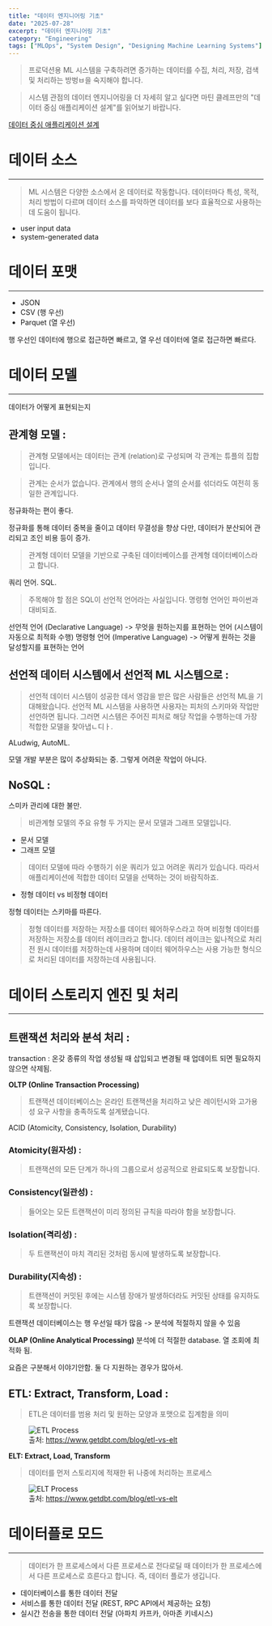 ```yaml
---
title: "데이터 엔지니어링 기초"
date: "2025-07-28"
excerpt: "데이터 엔지니어링 기초"
category: "Engineering"
tags: ["MLOps", "System Design", "Designing Machine Learning Systems"]
---
```


> 프로덕션용 ML 시스템을 구축하려면 증가하는 데이터를 수집, 처리, 저장, 검색 및 처리하는 방벙ㅂ을 숙지해야 합니다.


> 시스템 관점의 데이터 엔지니어링을 더 자세히 알고 싶다면 마틴 클레프만의 "데이터 중심 애플리케이션 설계"를 읽어보기 바랍니다.

[데이터 중심 애플리케이션 설계](https://www.yes24.com/Product/Goods/59566585?pid=123487&cosemkid=go16406746660905354&utm_source=google_pc&utm_medium=cpc&utm_campaign=book_pc&utm_content=ys_240530_google_pc_cc_book_pc_12110%EB%8F%84%EC%84%9C2&utm_term=%EB%8D%B0%EC%9D%B4%ED%84%B0%EC%A4%91%EC%8B%AC%EC%95%A0%ED%94%8C%EB%A6%AC%EC%BC%80%EC%9D%B4%EC%85%98%EC%84%A4%EA%B3%84&gad_source=1&gad_campaignid=6762605740&gbraid=0AAAAAD79IrrCY3fi_PAlBFJx-I4dljLTE&gclid=Cj0KCQjwnJfEBhCzARIsAIMtfKLstWy3tDioWDUb09s9awYiLSzJGNye21AVOyIieRL-XkSoFprvOQYaArFnEALw_wcB)

# 데이터 소스
---

> ML 시스템은 다양한 소스에서 온 데이터로 작동합니다.
> 데이터마다 특성, 목적, 처리 방법이 다르며 데이터 소스를 파악하면 데이터를 보다 효율적으로 사용하는데 도움이 됩니다.

- user input data
- system-generated data



# 데이터 포맷
---

- JSON
- CSV (행 우선)
- Parquet (열 우선)

행 우선인 데이터에 행으로 접근하면 빠르고, 열 우선 데이터에 열로 접근하면 빠르다.


# 데이터 모델
---

데이터가 어떻게 표현되는지

## 관계형 모델 : 

> 관계형 모델에서는 데이터는 관계 (relation)로 구성되며 각 관계는 튜플의 집합입니다.

> 관계는 순서가 없습니다. 관계에서 행의 순서나 열의 순서를 섞더라도 여전히 동일한 관계입니다.

정규화하는 편이 좋다.

정규화를 통해 데이터 중복을 줄이고 데이터 무결성을 향상
다만, 데이터가 분산되어 관리되고 조인 비용 등이 증가.

> 관계형 데이터 모델을 기반으로 구축된 데이터베이스를 관계형 데이터베이스라고 합니다.

쿼리 언어. SQL.

> 주목해야 할 점은 SQL이 선언적 언어라는 사실입니다.
> 명령형 언어인 파이썬과 대비되죠.

선언적 언어 (Declarative Language) -> 무엇을 원하는지를 표현하는 언어 (시스템이 자동으로 최적화 수행)
명령형 언어 (Imperative Language) -> 어떻게 원하는 것을 달성할지를 표현하는 언어


## 선언적 데이터 시스템에서 선언적 ML 시스템으로 :

> 선언적 데이터 시스템이 성공한 데서 영감을 받은 많은 사람들은 선언적 ML을 기대해왔습니다.
> 선언적 ML 시스템을 사용하면 사용자는 피처의 스키마와 작업만 선언하면 됩니다.
> 그러면 시스템은 주어진 피처로 해당 작업을 수행하는데 가장 적합한 모델을 찾아냅ㄴ디ㅏ.

ALudwig, AutoML.

모델 개발 부분은 많이 추상화되는 중. 그렇게 어려운 작업이 아니다.


## NoSQL : 

스미카 관리에 대한 불만.

> 비관계형 모델의 주요 유형 두 가지는 문서 모델과 그래프 모델입니다.

- 문서 모델 
- 그래프 모델

> 데이터 모델에 따라 수행하기 쉬운 쿼리가 있고 어려운 쿼리가 있습니다.
> 따라서 애플리케이션에 적합한 데이터 모델을 선택하는 것이 바람직하죠.

- 정형 데이터 vs 비정형 데이터

정형 데이터는 스키마를 따른다.

> 정형 데이터를 저장하는 저장소를 데이터 웨어하우스라고 하며 비정형 데이터를 저장하는 저장소를 데이터 레이크라고 합니다.
> 데이터 레이크는 읿나적으로 처리 전 원시 데이터를 저장하는데 사용하며 데이터 웨어하우스는 사용 가능한 형식으로 처리된 데이터를 저장하는데 사용됩니다.

# 데이터 스토리지 엔진 및 처리
---

## 트랜잭션 처리와 분석 처리 :

transaction : 온갖 종류의 작업 
생성될 때 삽입되고 변경될 때 업데이트 되면 필요하지 않으면 삭제됨.

**OLTP (Online Transaction Processing)**

> 트랜잭션 데이터베이스는 온라인 트랜잭션을 처리하고 낮은 레이턴시와 고가용성 요구 사항을 충족하도록 설계됐습니다.

ACID (Atomicity, Consistency, Isolation, Durability)

### Atomicity(원자성) : 

> 트랜잭션의 모든 단계가 하나의 그룹으로서 성공적으로 완료되도록 보장합니다.

### Consistency(일관성) : 

> 들어오는 모든 트랜잭션이 미리 정의된 규칙을 따라야 함을 보장합니다.

### Isolation(격리성) : 

> 두 트랜잭션이 마치 격리된 것처럼 동시에 발생하도록 보장합니다.

### Durability(지속성) : 

> 트랜잭션이 커밋된 후에는 시스템 장애가 발생하더라도 커밋된 상태를 유지하도록 보장합니다.

트랜잭션 데이터베이스는 행 우선일 때가 많음 -> 분석에 적절하지 않을 수 있음

**OLAP (Online Analytical Processing)**
분석에 더 적절한 database. 열 조회에 최적화 됨.


요즘은 구분해서 이야기안함. 둘 다 지원하는 경우가 많아서.


## ETL: Extract, Transform, Load :

> ETL은 데이터를 범용 처리 및 원하는 모양과 포맷으로 집계함을 의미

<figure>
  <img src="/post/DesigningMachineLaerningSystem/ETL.webp" alt="ETL Process" />
  <figcaption>
    출처: <a href="https://www.getdbt.com/blog/etl-vs-elt" target="_blank" rel="noopener noreferrer">https://www.getdbt.com/blog/etl-vs-elt</a>
  </figcaption>
</figure>


**ELT: Extract, Load, Transform**

> 데이터를 먼저 스토리지에 적재한 뒤 나중에 처리하는 프로세스

<figure>
  <img src="/post/DesigningMachineLaerningSystem/ELT.webp" alt="ELT Process" />
  <figcaption>
    출처: <a href="https://www.getdbt.com/blog/etl-vs-elt" target="_blank" rel="noopener noreferrer">https://www.getdbt.com/blog/etl-vs-elt</a>
  </figcaption>
</figure>


# 데이터플로 모드
---

> 데이터가 한 프로세스에서 다른 프로세스로 전다로딜 때 데이터가 한 프로세스에서 다른 프로세스로 흐른다고 합니다.
> 즉, 데이터 플로가 생깁니다.

- 데이터베이스를 통한 데이터 전달
- 서비스를 통한 데이터 전달 (REST, RPC API에서 제공하는 요청)
- 실시간 전송을 통한 데이터 전달 (아파치 카프카, 아마존 키네시스)

